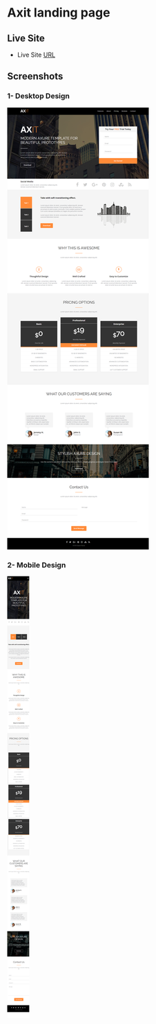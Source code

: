 # Axit landing page

## Live Site

- Live Site [URL](https://mhmd-tarek-mhmd.github.io/Axit-Template)

## Screenshots

### 1- Desktop Design

![](Screenshots/desktop.png)

### 2- Mobile Design

![](Screenshots/mobile.png)
